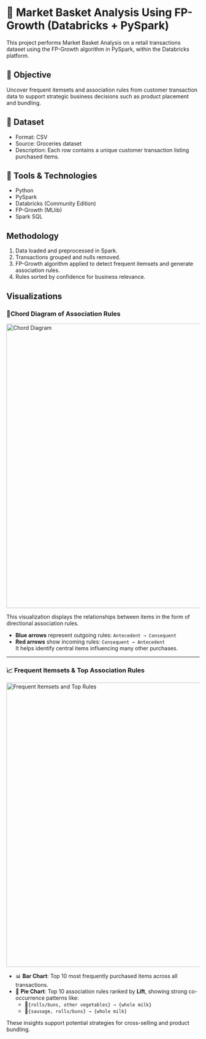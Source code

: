 # 🛒 Market Basket Analysis Using FP-Growth (Databricks + PySpark)

This project performs Market Basket Analysis on a retail transactions dataset using the FP-Growth algorithm in PySpark, within the Databricks platform.

## 🚀 Objective
Uncover frequent itemsets and association rules from customer transaction data to support strategic business decisions such as product placement and bundling.

## 📂 Dataset
- Format: CSV
- Source: Groceries dataset
- Description: Each row contains a unique customer transaction listing purchased items.

##  🔧 Tools & Technologies
- Python
- PySpark
- Databricks (Community Edition)
- FP-Growth (MLlib)
- Spark SQL

## Methodology
1. Data loaded and preprocessed in Spark.
2. Transactions grouped and nulls removed.
3. FP-Growth algorithm applied to detect frequent itemsets and generate association rules.
4. Rules sorted by confidence for business relevance.

## Visualizations

### 💫Chord Diagram of Association Rules

<img width="741" alt="Chord Diagram" src="https://github.com/user-attachments/assets/8693e40e-c2d3-4ff8-8a49-7f970d869933" />

This visualization displays the relationships between items in the form of directional association rules.  
- **Blue arrows** represent outgoing rules: `Antecedent → Consequent`  
- **Red arrows** show incoming rules: `Consequent → Antecedent`  
It helps identify central items influencing many other purchases.

---

### 📈 Frequent Itemsets & Top Association Rules

<img width="741" alt="Frequent Itemsets and Top Rules" src="https://github.com/user-attachments/assets/22f5f40a-1e25-48fd-b3d4-21c648f50a87" />

- 📊 **Bar Chart**: Top 10 most frequently purchased items across all transactions.
- 🥧 **Pie Chart**: Top 10 association rules ranked by **Lift**, showing strong co-occurrence patterns like:
  - 🥖`{rolls/buns, other vegetables} → {whole milk}`
  - 🥛`{sausage, rolls/buns} → {whole milk}`

These insights support potential strategies for cross-selling and product bundling.

